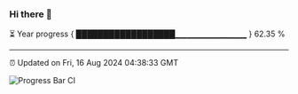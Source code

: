 ### Hi there 👋

⏳ Year progress { ██████████████████▁▁▁▁▁▁▁▁▁▁▁▁ } 62.35 %

---

⏰ Updated on Fri, 16 Aug 2024 04:38:33 GMT

![Progress Bar CI](https://github.com/IshwaranRudhara/GIT-ACTION/workflows/Progress%20Bar%20CI/badge.svg)
